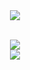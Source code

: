 
<div align="center">
  <img src="https://readme-typing-svg.herokuapp.com?font=Montserrat&weight=900&size=43&pause=1000&color=3251BB&center=true&vCenter=true&width=635&lines=Reverse+Engineer;Backend+Developer;Python+Enthusiast+"/>
</div>

<br>


<p align="center">
  <img src="https://git-hub-streak-stats.vercel.app?user=adambankz&theme=transparent&hide_border=true&hide_longest_streak=true"
</p>

<br>



<img src="https://raw.githubusercontent.com/Trilokia/Trilokia/379277808c61ef204768a61bbc5d25bc7798ccf1/bottom_header.svg">
